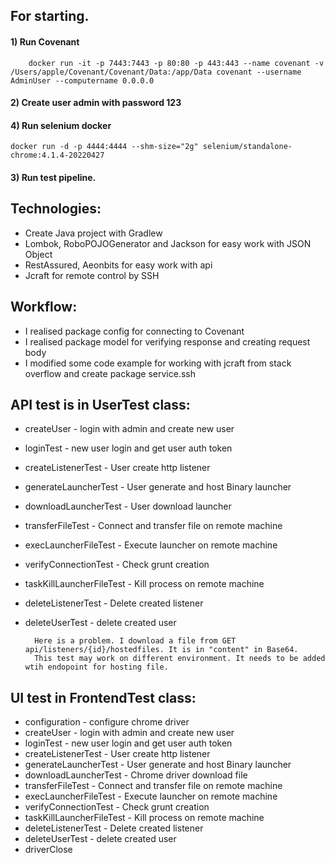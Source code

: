 ## **For starting.**

#### 1) Run Covenant

        docker run -it -p 7443:7443 -p 80:80 -p 443:443 --name covenant -v /Users/apple/Covenant/Covenant/Data:/app/Data covenant --username AdminUser --computername 0.0.0.0

#### 2) Create user admin with password 123

#### 4) Run selenium docker
    docker run -d -p 4444:4444 --shm-size="2g" selenium/standalone-chrome:4.1.4-20220427

#### 3) Run test pipeline.



## Technologies:
* Create Java project with Gradlew
* Lombok, RoboPOJOGenerator and Jackson for easy work with JSON Object
* RestAssured, Aeonbits for easy work with api
* Jcraft for remote control by SSH

## Workflow:
* I realised package config for connecting to Covenant
* I realised package model for verifying response and creating request body
* I modified some code example for working with jcraft from stack overflow and create package service.ssh

## API test is in UserTest class:
* createUser - login with admin and create new user
* loginTest - new user login and get user auth token
* createListenerTest - User create http listener
* generateLauncherTest - User generate and host Binary launcher
* downloadLauncherTest - User download launcher
* transferFileTest - Connect and transfer file on remote machine
* execLauncherFileTest - Execute launcher on remote machine
* verifyConnectionTest - Check grunt creation
* taskKillLauncherFileTest - Kill process on remote machine
* deleteListenerTest - Delete created listener
* deleteUserTest - delete created user

        Here is a problem. I download a file from GET api/listeners/{id}/hostedfiles. It is in "content" in Base64.
        This test may work on different environment. It needs to be added wtih endopoint for hosting file.

## UI test in FrontendTest class:
* configuration - configure chrome driver
* createUser - login with admin and create new user
* loginTest - new user login and get user auth token
* createListenerTest - User create http listener
* generateLauncherTest - User generate and host Binary launcher
* downloadLauncherTest - Chrome driver download file
* transferFileTest - Connect and transfer file on remote machine
* execLauncherFileTest - Execute launcher on remote machine
* verifyConnectionTest - Check grunt creation
* taskKillLauncherFileTest - Kill process on remote machine
* deleteListenerTest - Delete created listener
* deleteUserTest - delete created user
* driverClose
 
